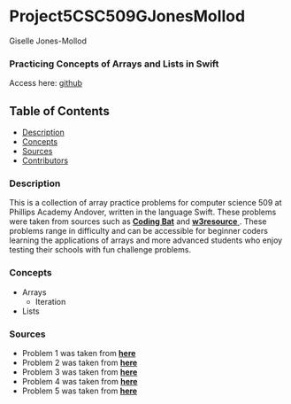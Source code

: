 # Project5CSC509GJonesMollod
Giselle Jones-Mollod

### Practicing Concepts of Arrays and Lists in Swift

Access here: [github](https://www.github.com)

## Table of Contents

* [Description](https://github.com/GiselleJM/Project5CSC509GJonesMollod/blob/master/README.md#description)
* [Concepts](https://github.com/GiselleJM/Project5CSC509GJonesMollod/blob/master/README.md#concepts)
* [Sources](https://github.com/GiselleJM/Project5CSC509GJonesMollod/blob/master/README.md#sources)
* [Contributors](https://github.com/GiselleJM/Project5CSC509GJonesMollod/blob/master/README.md#contributors)


### Description

This is a collection of array practice problems for computer science 509 at Phillips Academy Andover, written in the language Swift. These problems were taken from sources such as [**Coding Bat**](https://codingbat.com/java/Array-2) and [**w3resource** ](https://w3resource.com/swift-programming-exercises/array/index.php#editorr). These problems range in difficulty and can be accessible for beginner coders learning the applications of arrays and more advanced students who enjoy testing their schools with fun challenge problems.

### Concepts
 
* Arrays
  * Iteration
* Lists


### Sources
* Problem 1 was taken from [**here**](https://codingbat.com/prob/p185685)
* Problem 2 was taken from [**here**](https://codingbat.com/prob/p146256)
* Problem 3 was taken from [**here**](https://codingbat.com/prob/p127384)
* Problem 4 was taken from [**here**](https://w3resource.com/swift-programming-exercises/array/index.php#editorr)
* Problem 5 was taken from [**here**](https://w3resource.com/swift-programming-exercises/array/index.php#editorr)


